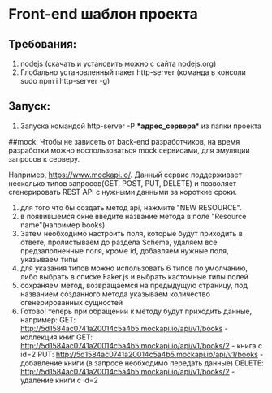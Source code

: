 # Front-end шаблон проекта

## Требования:
1. nodejs (скачать и установить можно с сайта nodejs.org)
2. Глобально установленный пакет http-server (команда в консоли sudo npm i http-server -g)

## Запуск:
1. Запуска командой http-server -P **\*адрес_сервера**\* из папки проекта


##mock:
Чтобы не зависеть от back-end разработчиков, на время разработки можно воспользоваться mock сервисами, для эмуляции запросов к серверу.

Например, https://www.mockapi.io/. Данный сервис поддерживает несколько типов запросов(GET, POST, PUT, DELETE) и позволяет сгенерировать REST API с нужными данными за короткие сроки.

1. для того что бы создать метод api, нажмите "NEW RESOURCE".
2. в появившемся окне введите название метода в поле "Resource name"(например books)
3. Затем необходимо настроить поля, которые будут приходить в ответе, пролистываем до раздела Schema, удаляем все предзаполненные поля, кроме id, добавляем нужные поля, указываем типы
4. для указания типов можно использовать 6 типов по умолчанию, либо выбрать в списке Faker.js и выбрать кастомные типы полей
5. сохраняем метод, возвращаемся на предыдущую страницу, под названием созданного метода указываем количество сгенерированных сущностей
6. Готово! теперь при обращении к методу будут приходить данные, например:
    GET: http://5d1584ac0741a20014c5a4b5.mockapi.io/api/v1/books - коллекция книг
    GET: http://5d1584ac0741a20014c5a4b5.mockapi.io/api/v1/books/2 - книга с id=2
    PUT: http://5d1584ac0741a20014c5a4b5.mockapi.io/api/v1/books - добавление книги (в запросе необходимо передать данные)
    DELETE: http://5d1584ac0741a20014c5a4b5.mockapi.io/api/v1/books/2 - удаление книги с id=2
